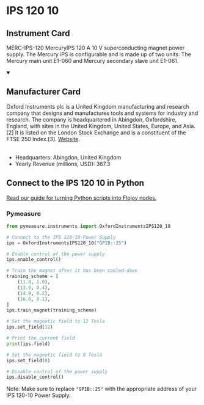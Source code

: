 
# IPS 120  10

## Instrument Card

MERC-IPS-120 MercuryIPS 120 A 10 V superconducting magnet power supply. The Mercury iPS is configurable and is made up of two units: The Mercury main unit E1-060 and Mercury secondary slave unit E1-061.

<details open>
<summary><h2>Manufacturer Card</h2></summary>
Oxford Instruments plc is a United Kingdom manufacturing and research company that designs and manufactures tools and systems for industry and research. The company is headquartered in Abingdon, Oxfordshire, England, with sites in the United Kingdom, United States, Europe, and Asia.[2] It is listed on the London Stock Exchange and is a constituent of the FTSE 250 Index.[3]. <a href=https://www.oxinst.com/>Website</a>.
<br></br>
<ul>
  <li>Headquarters: Abingdon, United Kingdom</li>
  <li>Yearly Revenue (millions, USD): 367.3</li>
</ul>
</details>

## Connect to the IPS 120  10 in Python

[Read our guide for turning Python scripts into Flojoy nodes.](https://docs.flojoy.ai/custom-nodes/creating-custom-node/)


### Pymeasure


```python
from pymeasure.instruments import OxfordInstrumentsIPS120_10

# Connect to the IPS 120-10 Power Supply
ips = OxfordInstrumentsIPS120_10("GPIB::25")

# Enable control of the power supply
ips.enable_control()

# Train the magnet after it has been cooled-down
training_scheme = [
    (11.8, 1.0),
    (13.9, 0.4),
    (14.9, 0.2),
    (16.0, 0.1),
]
ips.train_magnet(training_scheme)

# Set the magnetic field to 12 Tesla
ips.set_field(12)

# Print the current field
print(ips.field)

# Set the magnetic field to 0 Tesla
ips.set_field(0)

# Disable control of the power supply
ips.disable_control()
```

Note: Make sure to replace `"GPIB::25"` with the appropriate address of your IPS 120-10 Power Supply.

